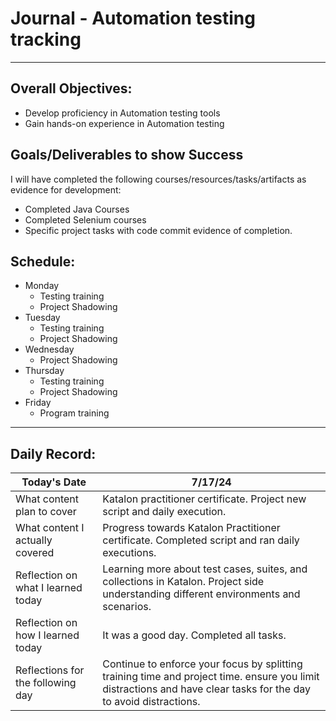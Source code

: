 # Journal - Automation testing tracking

---

## Overall Objectives:

[//]: # (The example\(s\) below should be specifics of the content that you plan on covering over the course of the 2 week learning period.  Additionally, they should be based directly on feedback from your manager.)
- Develop proficiency in Automation testing tools
- Gain hands-on experience in Automation testing

## Goals/Deliverables to show Success
I will have completed the following courses/resources/tasks/artifacts as evidence for development:

[//]: # (The example\(s\) below are EXHAUSTIVE, and should be attinable within the scope of the two weeks. You can have stretch goals if you like, but be reasonable with yourself in terms of what is a fair workload)
- Completed Java Courses
- Completed Selenium courses
- Specific project tasks with code commit evidence of completion.

## Schedule:

[//]: # (Complete this outline to show what you plan on covering each day - remember however, that this will likely change depending on your pprogress.  That is fine - just update it when you need to!)

- Monday
    - Testing training
    - Project Shadowing
- Tuesday
    - Testing training
    - Project Shadowing
- Wednesday
    - Project Shadowing
- Thursday
    - Testing training
    - Project Shadowing
- Friday
    - Program training

--- 
## Daily Record:
[//]: # (You’ll make one of these each day - just copy, paste, and edit the entry, keeping the most recent post at the top of this page. 
This reflection is what you’ll use to share out each day at standup.  
Remember however, that it is a guide only, and should be used accordingly.)

[//]: # (***Lastly, please remember that this daily record is for you.  
While your coaches will use it as a soft point of accountability, 
you should use it only as much as it supports your reflections in learning.
Sentences, bullet points, paragraphs, copy and pastes are welcome!***)

| Today's Date  | 7/17/24                                                                                                                                                                                                               | 
|---|-----------------------------------------------------------------------------------------------------------------------------------------------------------------------------------------------------------------------|
| What content plan to cover  | Katalon practitioner certificate. Project new script and daily execution.                                                                                                                                             |   
| What content I actually covered | Progress towards Katalon Practitioner certificate. Completed script and ran daily executions.                                                                                                                         |  
| Reflection on what I learned today | Learning more about test cases, suites, and collections in Katalon. Project side understanding different environments and scenarios.                                                                                  |   
| Reflection on how I learned today | It was a good day. Completed all tasks.                                                                                                                                                                               |
| Reflections for the following day| Continue to enforce your focus by splitting training time and project time. ensure you limit distractions and have clear tasks for the day to avoid distractions.
